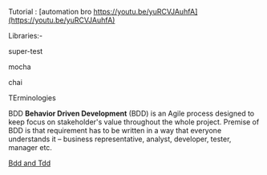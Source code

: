 Tutorial : [automation bro https://youtu.be/yuRCVJAuhfA](https://youtu.be/yuRCVJAuhfA)

Libraries:-

super-test

mocha

chai

TErminologies

BDD **Behavior Driven Development** (BDD) is an Agile process designed to keep focus on stakeholder's value throughout the whole project. Premise of BDD is that requirement has to be written in a way that everyone understands it – business representative, analyst, developer, tester, manager etc.

[Bdd and Tdd ](https://www.google.com/search?q=bdd+vs+tdd&sxsrf=AJOqlzV0oTFUYj_-NURGo2s5Z1rINo7HYg%3A1677837000153&ei=yMIBZKDvCPid4-EP5ZSzgAE&oq=bdd&gs_lcp=Cgxnd3Mtd2l6LXNlcnAQARgBMgoIABBHENYEELADMgoIABBHENYEELADMgoIABBHENYEELADMgoIABBHENYEELADMgoIABBHENYEELADMgoIABBHENYEELADMgoIABBHENYEELADMgoIABBHENYEELADSgQIQRgAUABYAGCuIGgCcAF4AIABAIgBAJIBAJgBAMgBCMABAQ&sclient=gws-wiz-serp)
